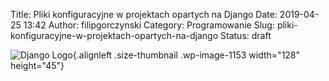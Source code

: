 Title: Pliki konfiguracyjne w projektach opartych na Django
Date: 2019-04-25 13:42
Author: filipgorczynski
Category: Programowanie
Slug: pliki-konfiguracyjne-w-projektach-opartych-na-django
Status: draft

![Django Logo](https://filipgorczynski.files.wordpress.com/2015/10/django-logo-positive.png?w=128){.alignleft .size-thumbnail .wp-image-1153 width="128" height="45"}
